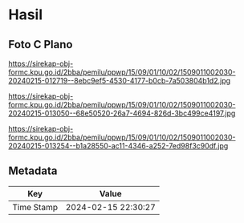 # Hasil

## Foto C Plano

https://sirekap-obj-formc.kpu.go.id/2bba/pemilu/ppwp/15/09/01/10/02/1509011002030-20240215-012719--8ebc9ef5-4530-4177-b0cb-7a503804b1d2.jpg

https://sirekap-obj-formc.kpu.go.id/2bba/pemilu/ppwp/15/09/01/10/02/1509011002030-20240215-013050--68e50520-26a7-4694-826d-3bc499ce4197.jpg

https://sirekap-obj-formc.kpu.go.id/2bba/pemilu/ppwp/15/09/01/10/02/1509011002030-20240215-013254--b1a28550-ac11-4346-a252-7ed98f3c90df.jpg


## Metadata

| Key        | Value               |
| ---------- | ------------------- |
| Time Stamp | 2024-02-15 22:30:27 |



